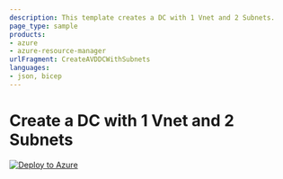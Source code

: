 ```yaml
---
description: This template creates a DC with 1 Vnet and 2 Subnets.
page_type: sample
products:
- azure
- azure-resource-manager
urlFragment: CreateAVDDCWithSubnets
languages:
- json, bicep
---
```

# Create a DC with 1 Vnet and 2 Subnets
[![Deploy to Azure](https://aka.ms/deploytoazurebutton)](https://portal.azure.com/#create/Microsoft.Template/uri/https%3A%2F%2Fraw.githubusercontent.com%2FSpiderkilla%2FAVDPublic%2Fmain%2FTemplates%2FCreateAVDDCWithSubnets.json)
